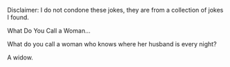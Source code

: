 Disclaimer: I do not condone these jokes, they are from a collection of jokes I found.

What Do You Call a Woman...

What do you call a woman who knows where her husband is every night?

A widow.

